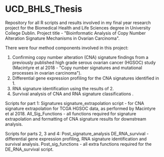 # UCD_BHLS_Thesis
Repository for all R scripts and results involved in my final year research project for the Biomedical Health and Life Sciences degree in University College Dublin. 
Project title - "Bioinformatic Analysis of Copy Number Alteration Signature Mechanisms in Ovarian Carcinoma".  

There were four method components involved in this project:
1. Confirming copy number alteration (CNA) signature findings from a previously published high grade serous ovarian cancer (HGSOC) study (Macintyre et al 2018 - "Copy number signatures and mutational processes in ovarian carcinoma").
2. Differential gene expression profiling for the CNA signatures identified in 1.
3. RNA signature identification using the results of 2.
4. Survival analysis of CNA and RNA signature classifications .

Scripts for part 1: Signatures
signature_extrapolation script - for CNA signature extrapolation for TCGA HGSOC data, as performed by Macintyre et al 2018.
All_Sig_Functions - all functions required for signature extrapolation and formatting of CNA signature results for downstream analysis.

Scripts for parts 2, 3 and 4: Post_signature_analysis
DE_RNA_survival - differential gene expression profiling, RNA signature identification and survival analysis.
Post_sig_functions - all extra functions required for the DE_RNA_survival script.

